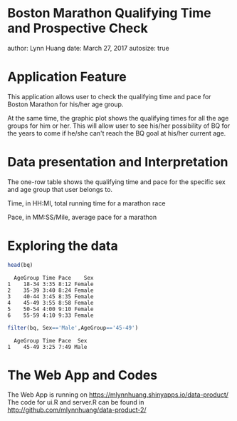 Boston Marathon Qualifying Time and Prospective Check
========================================================
author: Lynn Huang
date: March 27, 2017
autosize: true

Application Feature
========================================================
This application allows user to check the qualifying time and pace for Boston Marathon for his/her age group.


At the same time, the graphic plot shows the qualifying times for all the age groups for him or her. This will allow user to see his/her possibility of BQ for the years to come if he/she can't reach the BQ goal at his/her current age.



Data presentation and Interpretation
========================================================
The one-row table shows the qualifying time and pace for the specific sex and age group that user belongs to.

Time, in HH:MI, total running time for a marathon race                            

Pace, in MM:SS/Mile, average pace for a marathon


Exploring the data
========================================================




```r
head(bq)
```

```
  AgeGroup Time Pace    Sex
1    18-34 3:35 8:12 Female
2    35-39 3:40 8:24 Female
3    40-44 3:45 8:35 Female
4    45-49 3:55 8:58 Female
5    50-54 4:00 9:10 Female
6    55-59 4:10 9:33 Female
```

```r
filter(bq, Sex=='Male',AgeGroup=='45-49')
```

```
  AgeGroup Time Pace  Sex
1    45-49 3:25 7:49 Male
```
The Web App and Codes
========================================================
The Web App is running on https://mlynnhuang.shinyapps.io/data-product/
The code for ui.R and server.R can be found in http://github.com/mlynnhuang/data-product-2/

